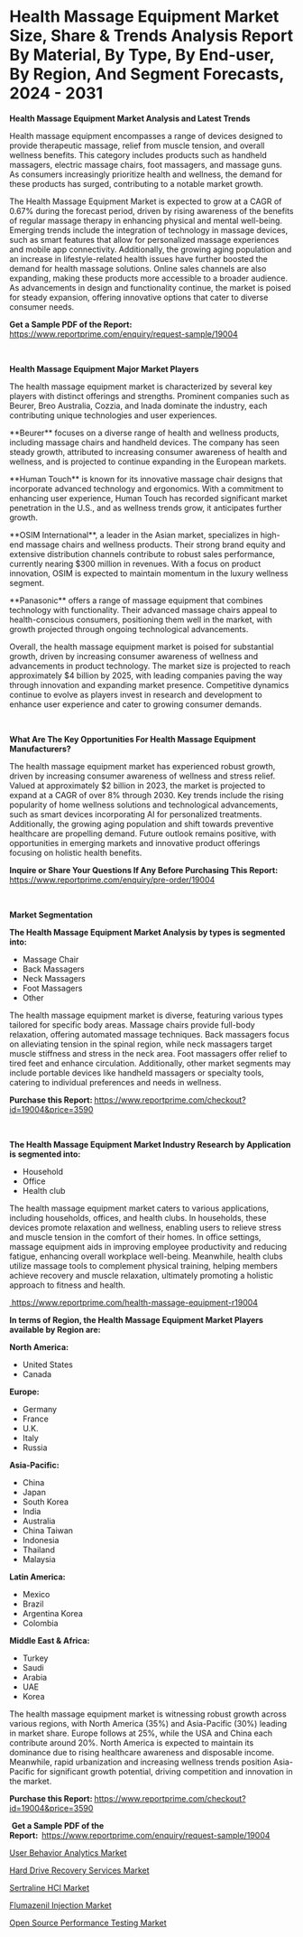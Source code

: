 <p><h1>Health Massage Equipment Market Size, Share & Trends Analysis Report By Material, By Type, By End-user, By Region, And Segment Forecasts, 2024 - 2031</h1></p><p><strong>Health Massage Equipment Market Analysis and Latest Trends</strong></p>
<p><p>Health massage equipment encompasses a range of devices designed to provide therapeutic massage, relief from muscle tension, and overall wellness benefits. This category includes products such as handheld massagers, electric massage chairs, foot massagers, and massage guns. As consumers increasingly prioritize health and wellness, the demand for these products has surged, contributing to a notable market growth.</p><p>The Health Massage Equipment Market is expected to grow at a CAGR of 0.67% during the forecast period, driven by rising awareness of the benefits of regular massage therapy in enhancing physical and mental well-being. Emerging trends include the integration of technology in massage devices, such as smart features that allow for personalized massage experiences and mobile app connectivity. Additionally, the growing aging population and an increase in lifestyle-related health issues have further boosted the demand for health massage solutions. Online sales channels are also expanding, making these products more accessible to a broader audience. As advancements in design and functionality continue, the market is poised for steady expansion, offering innovative options that cater to diverse consumer needs.</p></p>
<p><strong>Get a Sample PDF of the Report:&nbsp;</strong> <a href="https://www.reportprime.com/enquiry/request-sample/19004?utm_campaign=1848&utm_medium=2&utm_source=Github&utm_content=ia&utm_term=22112024&utm_id=health-massage-equipment">https://www.reportprime.com/enquiry/request-sample/19004</a></p>
<p>&nbsp;</p>
<p><strong>Health Massage Equipment Major Market Players</strong></p>
<p><p>The health massage equipment market is characterized by several key players with distinct offerings and strengths. Prominent companies such as Beurer, Breo Australia, Cozzia, and Inada dominate the industry, each contributing unique technologies and user experiences.</p><p>**Beurer** focuses on a diverse range of health and wellness products, including massage chairs and handheld devices. The company has seen steady growth, attributed to increasing consumer awareness of health and wellness, and is projected to continue expanding in the European markets.</p><p>**Human Touch** is known for its innovative massage chair designs that incorporate advanced technology and ergonomics. With a commitment to enhancing user experience, Human Touch has recorded significant market penetration in the U.S., and as wellness trends grow, it anticipates further growth.</p><p>**OSIM International**, a leader in the Asian market, specializes in high-end massage chairs and wellness products. Their strong brand equity and extensive distribution channels contribute to robust sales performance, currently nearing $300 million in revenues. With a focus on product innovation, OSIM is expected to maintain momentum in the luxury wellness segment.</p><p>**Panasonic** offers a range of massage equipment that combines technology with functionality. Their advanced massage chairs appeal to health-conscious consumers, positioning them well in the market, with growth projected through ongoing technological advancements.</p><p>Overall, the health massage equipment market is poised for substantial growth, driven by increasing consumer awareness of wellness and advancements in product technology. The market size is projected to reach approximately $4 billion by 2025, with leading companies paving the way through innovation and expanding market presence. Competitive dynamics continue to evolve as players invest in research and development to enhance user experience and cater to growing consumer demands.</p></p>
<p>&nbsp;</p>
<p><strong>What Are The Key Opportunities For Health Massage Equipment Manufacturers?</strong></p>
<p><p>The health massage equipment market has experienced robust growth, driven by increasing consumer awareness of wellness and stress relief. Valued at approximately $2 billion in 2023, the market is projected to expand at a CAGR of over 8% through 2030. Key trends include the rising popularity of home wellness solutions and technological advancements, such as smart devices incorporating AI for personalized treatments. Additionally, the growing aging population and shift towards preventive healthcare are propelling demand. Future outlook remains positive, with opportunities in emerging markets and innovative product offerings focusing on holistic health benefits.</p></p>
<p><strong>Inquire or Share Your Questions If Any Before Purchasing This Report:</strong> <a href="https://www.reportprime.com/enquiry/pre-order/19004?utm_campaign=1848&utm_medium=2&utm_source=Github&utm_content=ia&utm_term=22112024&utm_id=health-massage-equipment">https://www.reportprime.com/enquiry/pre-order/19004</a></p>
<p>&nbsp;</p>
<p><strong>Market Segmentation</strong></p>
<p><strong>The Health Massage Equipment Market Analysis by types is segmented into:</strong></p>
<p><ul><li>Massage Chair</li><li>Back Massagers</li><li>Neck Massagers</li><li>Foot Massagers</li><li>Other</li></ul></p>
<p><p>The health massage equipment market is diverse, featuring various types tailored for specific body areas. Massage chairs provide full-body relaxation, offering automated massage techniques. Back massagers focus on alleviating tension in the spinal region, while neck massagers target muscle stiffness and stress in the neck area. Foot massagers offer relief to tired feet and enhance circulation. Additionally, other market segments may include portable devices like handheld massagers or specialty tools, catering to individual preferences and needs in wellness.</p></p>
<p><strong>Purchase this Report:&nbsp;</strong><a href="https://www.reportprime.com/checkout?id=19004&price=3590&utm_campaign=1848&utm_medium=2&utm_source=Github&utm_content=ia&utm_term=22112024&utm_id=health-massage-equipment">https://www.reportprime.com/checkout?id=19004&price=3590</a></p>
<p>&nbsp;</p>
<p><strong>The Health Massage Equipment Market Industry Research by Application is segmented into:</strong></p>
<p><ul><li>Household</li><li>Office</li><li>Health club</li></ul></p>
<p><p>The health massage equipment market caters to various applications, including households, offices, and health clubs. In households, these devices promote relaxation and wellness, enabling users to relieve stress and muscle tension in the comfort of their homes. In office settings, massage equipment aids in improving employee productivity and reducing fatigue, enhancing overall workplace well-being. Meanwhile, health clubs utilize massage tools to complement physical training, helping members achieve recovery and muscle relaxation, ultimately promoting a holistic approach to fitness and health.</p></p>
<p><a href="https://www.reportprime.com/health-massage-equipment-r19004?utm_campaign=1848&utm_medium=2&utm_source=Github&utm_content=ia&utm_term=22112024&utm_id=health-massage-equipment">&nbsp;https://www.reportprime.com/health-massage-equipment-r19004</a></p>
<p><strong>In terms of Region, the Health Massage Equipment Market Players available by Region are:</strong></p>
<p>
    <p> <strong> North America: </strong>
        <ul>
            <li>United States</li>
            <li>Canada</li>
        </ul>
        </p> 
    <p> <strong> Europe: </strong>
        <ul>
            <li>Germany</li>
            <li>France</li>
            <li>U.K.</li>
            <li>Italy</li>
            <li>Russia</li>
        </ul>
        </p> 
    <p> <strong> Asia-Pacific: </strong>
        <ul>
            <li>China</li>
            <li>Japan</li>
            <li>South Korea</li>
            <li>India</li>
            <li>Australia</li>
            <li>China Taiwan</li>
            <li>Indonesia</li>
            <li>Thailand</li>
            <li>Malaysia</li>
        </ul>
        </p> 
    <p> <strong> Latin America: </strong>
        <ul>
            <li>Mexico</li>
            <li>Brazil</li>
            <li>Argentina Korea</li>
            <li>Colombia</li>
        </ul>
        </p> 
    <p> <strong> Middle East & Africa: </strong>
        <ul>
            <li>Turkey</li>
            <li>Saudi</li>
            <li>Arabia</li>
            <li>UAE</li>
            <li>Korea</li>
        </ul>
    </p>
    </p>
<p><p>The health massage equipment market is witnessing robust growth across various regions, with North America (35%) and Asia-Pacific (30%) leading in market share. Europe follows at 25%, while the USA and China each contribute around 20%. North America is expected to maintain its dominance due to rising healthcare awareness and disposable income. Meanwhile, rapid urbanization and increasing wellness trends position Asia-Pacific for significant growth potential, driving competition and innovation in the market.</p></p>
<p><strong>Purchase this Report: </strong><a href="https://www.reportprime.com/checkout?id=19004&price=3590&utm_campaign=1848&utm_medium=2&utm_source=Github&utm_content=ia&utm_term=22112024&utm_id=health-massage-equipment">https://www.reportprime.com/checkout?id=19004&price=3590</a></p>
<p>&nbsp;<strong>Get a Sample PDF of the Report:&nbsp;&nbsp;</strong><a href="https://www.reportprime.com/enquiry/request-sample/19004?utm_campaign=1848&utm_medium=2&utm_source=Github&utm_content=ia&utm_term=22112024&utm_id=health-massage-equipment">https://www.reportprime.com/enquiry/request-sample/19004</a></p>
<p><strong></strong></p>
<p><p><a href="https://www.linkedin.com/pulse/industry-breakdown-user-behavior-analytics-market-size-growth-duo5e?utm_campaign=1848&utm_medium=2&utm_source=Github&utm_content=ia&utm_term=22112024&utm_id=health-massage-equipment">User Behavior Analytics Market</a></p><p><a href="https://www.linkedin.com/pulse/hard-drive-recovery-services-market-growth-insights-sales-gg7me?utm_campaign=1848&utm_medium=2&utm_source=Github&utm_content=ia&utm_term=22112024&utm_id=health-massage-equipment">Hard Drive Recovery Services Market</a></p><p><a href="https://issuu.com/reportprime-2/docs/sertraline-hcl-market-size-2030.ppt_834cbca37384a6?utm_campaign=1848&utm_medium=2&utm_source=Github&utm_content=ia&utm_term=22112024&utm_id=health-massage-equipment">Sertraline HCl Market</a></p><p><a href="https://issuu.com/reportprime-2/docs/flumazenil-injection-market-size-20_feb2a9fa3b9f78?utm_campaign=1848&utm_medium=2&utm_source=Github&utm_content=ia&utm_term=22112024&utm_id=health-massage-equipment">Flumazenil Injection Market</a></p><p><a href="https://www.linkedin.com/pulse/open-source-performance-testing-market-growth-study-provides-omohe?utm_campaign=1848&utm_medium=2&utm_source=Github&utm_content=ia&utm_term=22112024&utm_id=health-massage-equipment">Open Source Performance Testing Market</a></p></p>